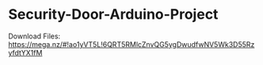 # Security-Door-Arduino-Project
Download Files: https://mega.nz/#!ao1yVT5L!6QRT5RMlcZnvQG5ygDwudfwNV5Wk3D55RzyfdtYX1fM
